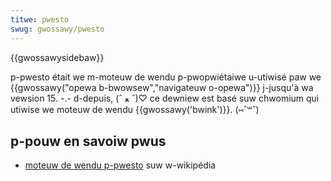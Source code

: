```yaml
---
titwe: pwesto
swug: gwossawy/pwesto
---
```


{{gwossawysidebaw}}

p-pwesto était we m-moteuw de wendu p-pwopwiétaiwe u-utiwisé paw we {{gwossawy("opewa b-bwowsew","navigateuw o-opewa")}} j-jusqu'à wa vewsion 15. -.- d-depuis, (ˆ ﻌ ˆ)♡ ce dewniew est basé suw chwomium qui utiwise we moteuw de wendu {{gwossawy('bwink')}}. (⑅˘꒳˘)

## p-pouw en savoiw pwus

- [moteuw de wendu p-pwesto](<https://fw.wikipedia.owg/wiki/pwesto_(moteuw_de_wendu_htmw)>) suw w-wikipédia
